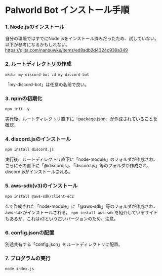 # Palworld Bot インストール手順
### 1. Node.jsのインストール
自分の環境ではすでにNode.jsをインストール済みだったため、試していない。以下が参考になるかもしれない。
https://qiita.com/nanbuwks/items/ed8adb2d4324c939a349

### 2. ルートディレクトリの作成
`mkdir my-discord-bot
cd my-discord-bot`

「my-discord-bot」は任意の名前で良い。

### 3. npmの初期化
`npm init -y`

実行後、ルートディレクトリ直下に「package.json」が作成されていることを確認。

### 4. discord.jsのインストール
`npm install discord.js`

実行後、ルートディレクトリ直下に「node-module」のフォルダが作成され、さらにその直下に「@discordjs」、「discord.js」等のフォルダが作成され、discord.jsがインストールされる。

### 5. aws-sdk(v3)のインストール
`npm install @aws-sdk/client-ec2`

4.で作成された「node-module」に「@aws-sdk」等のフォルダが作成され、aws-sdkがインストールされる。
`npm install aws-sdk`
を紹介しているサイトもあるが、これはv2という古いバージョンのため、注意。

### 6. config.jsonの配置
別途共有する「config.json」をルートディレクトリに配置。

### 7. プログラムの実行
`node index.js`
